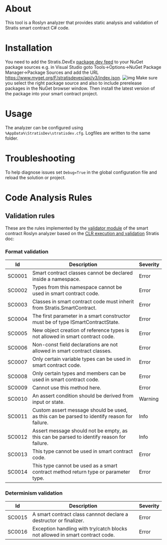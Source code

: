 ﻿# About
This tool is a Roslyn analyzer that provides static analysis and validation of Stratis smart contract C# code.

# Installation
You need to add the Stratis.DevEx [package dev feed](https://myget.org/gallery/stratisdevex) to your NuGet package sources e.g. in Visual Studio goto Tools->Options->NuGet Package Manager->Package Sources and add the URL https://www.myget.org/F/stratisdevex/api/v3/index.json.
![img](https://phx02pap002files.storage.live.com/y4mFcBqajfZXbydpDpjiAiulclR9coMXZSydLbTxLKGfz9tyH2m4w86rPrkZ-413id1Wx5nhdOiS6CnnLu7EHEs10pv7J80zhwTaA8WPv3-ZQ3mGB_eHI7Fke3K4rCv501KDPyf7I3PGS1vLfoQhZtzfECq2tUXp6xEWr9sVZxp1ONLZVDSDweix3scfSCO8TZ7?width=1918&height=963&cropmode=none)
Make sure you select the right package source and also to include prerelease packages in the NuGet browser window. Then install the latest version of the package into your smart contract project.

# Usage
The analyzer can be configured using `%AppData%\StratisDev\stratisdev.cfg`. Logfiles are written to the same folder.

# Troubleshooting
To help diagnose issues set `Debug=True` in the global configuration file and reload the solution or project.

# Code Analysis Rules

## Validation rules
These are the rules implemented by the [validator module](https://github.com/stratisdevex/Stratis.DevEx/blob/master/src/Stratis.CodeAnalysis.Cs/Stratis.CodeAnalysis.Cs/Validator.cs) of the smart contract Roslyn analyzer based on the [CLR execution and validation](https://github.com/stratisproject/StratisFullNode/blob/master/Documentation/Features/SmartContracts/Clr-execution-and-validation.md) Stratis doc:
### Format validation
| Id | Description | Severity |
| --- | ----------- | ------  |
| SC0001 | Smart contract classes cannot be declared inside a namespace. | Error |
| SC0002 | Types from this namespace cannot be used in smart contract code. | Error |
| SC0003 | Classes in smart contract code must inherit from Stratis.SmartContract. | Error |
| SC0004 | The first parameter in a smart constructor must be of type ISmartContractState. | Error |
| SC0005 | New object creation of reference types is not allowed in smart contract code. | Error | 
| SC0006 | Non-const field declarations are not allowed in smart contract classes. | Error |
| SC0007 | Only certain variable types can be used in smart contract code. | Error |
| SC0008 | Only certain types and members can be used in smart contract code. | Error |
| SC0009 | Cannot use this method here. | Error |
| SC0010 | An assert condition should be derived from input or state. | Warning |
| SC0011 | Custom assert message should be used, as this can be parsed to identify reason for failure. | Info |
| SC0012 | Assert message should not be empty, as this can be parsed to identify reason for failure. | Info |
| SC0013 | This type cannot be used in smart contract code. | Error | 
| SC0014 | This type cannot be used as a smart contract method return type or parameter type. | Error | 
 

### Determinism validation
| Id | Description | Severity |
| --- | ----------- | ------  |
| SC0015 | A smart contract class cannnot declare a destructor or finalizer. | Error |
| SC0016 | Exception handling with try/catch blocks not allowed in smart contract code. | Error | 




